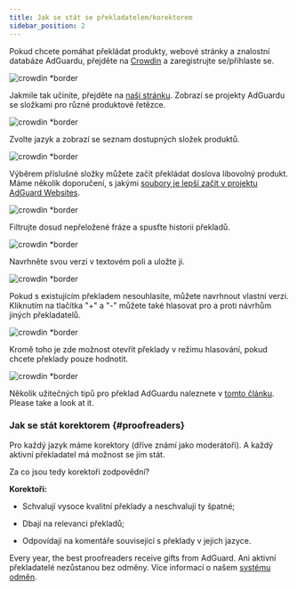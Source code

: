 ```yaml
---
title: Jak se stát se překladatelem/korektorem
sidebar_position: 2
---
```


Pokud chcete pomáhat překládat produkty, webové stránky a znalostní databáze AdGuardu, přejděte na [Crowdin](https://crowdin.com/) a zaregistrujte se/přihlaste se.

![crowdin *border](https://cdn.adtidy.org/public/Adguard/kb/en/ag-translations/main-screen.png)

Jakmile tak učiníte, přejděte na [naši stránku](https://crowdin.com/profile/adguard/). Zobrazí se projekty AdGuardu se složkami pro různé produktové řetězce.

![crowdin *border](https://cdn.adtidy.org/public/Adguard/kb/en/ag-translations/projects.png)

Zvolte jazyk a zobrazí se seznam dostupných složek produktů.

![crowdin *border](https://cdn.adtidy.org/public/Adguard/kb/en/ag-translations/languages.png)

Výběrem příslušné složky můžete začít překládat doslova libovolný produkt. Máme několik doporučení, s jakými [soubory je lepší začít v projektu AdGuard Websites](../translation-priority).

![crowdin *border](https://cdn.adtidy.org/public/Adguard/kb/en/ag-translations/folders.png)

Filtrujte dosud nepřeložené fráze a spusťte historii překladů.

![crowdin *border](https://cdn.adtidy.org/public/Adguard/kb/en/ag-translations/filter.png)

Navrhněte svou verzi v textovém poli a uložte ji.

![crowdin *border](https://cdn.adtidy.org/public/Adguard/kb/en/ag-translations/text-box.png)

Pokud s existujícím překladem nesouhlasíte, můžete navrhnout vlastní verzi. Kliknutím na tlačítka "+" a "-" můžete také hlasovat pro a proti návrhům jiných překladatelů.

![crowdin *border](https://cdn.adtidy.org/public/Adguard/kb/en/ag-translations/vote.png)

Kromě toho je zde možnost otevřít překlady v režimu hlasování, pokud chcete překlady pouze hodnotit.

![crowdin *border](https://cdn.adtidy.org/public/Adguard/kb/en/ag-translations/mode.png)

Několik užitečných tipů pro překlad AdGuardu naleznete v [tomto článku](../guidelines). Please take a look at it.

### Jak se stát korektorem {#proofreaders}

Pro každý jazyk máme korektory (dříve známí jako moderátoři). A každý aktivní překladatel má možnost se jím stát.

Za co jsou tedy korektoři zodpovědní?

**Korektoři:**

- Schvalují vysoce kvalitní překlady a neschvalují ty špatné;

- Dbají na relevanci překladů;

- Odpovídají na komentáře související s překlady v jejich jazyce.

Every year, the best proofreaders receive gifts from AdGuard. Ani aktivní překladatelé nezůstanou bez odměny. Více informací o našem [systému odměn](../rewards).
